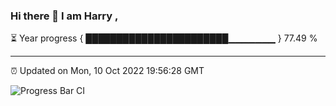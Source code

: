 ### Hi there 👋 I am Harry , 

⏳ Year progress { ███████████████████████▁▁▁▁▁▁▁ } 77.49 %

---

⏰ Updated on Mon, 10 Oct 2022 19:56:28 GMT

![Progress Bar CI](https://github.com/duykhang68/duykhang68/workflows/Progress%20Bar%20CI/badge.svg)
